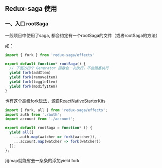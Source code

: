 ## Redux-saga 使用

### 一、入口 rootSaga
一般项目中使用了saga, 都会约定有一个rootSaga的文件（或者rootSaga的方法）

如：
```javascript
import { fork } from 'redux-saga/effects'

export default function* rootSaga() {
  // 下面的四个 Generator 函数会一次执行，不会阻塞执行
  yield fork(addItem)
  yield fork(removeItem)
  yield fork(toggleItem)
  yield fork(modifyItem)
} 
```

也有这个高级fork玩法，源自[ReactNativeStarterKits](https://github.com/agiletechvn/ReactNativeStarterKits/blob/master/src/store/sagas/auth.js)
```javascript
import { fork, all } from 'redux-saga/effects';
import auth from './auth';
import account from './account';

export default rootSaga = function* () {
  yield all([
    ...auth.map(watcher => fork(watcher)),
    ...account.map(watcher => fork(watcher))
  ]);
};
```

用map就能省去一条条的添加yield fork



